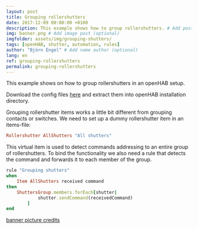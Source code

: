```yaml
---
layout: post
title: Grouping rollershutters
date: 2017-12-09 00:00:00 +0100
description: This example shows how to group rollershutters. # Add post description (optional)
img: banner.png # Add image post (optional)
imgfolder: assets/img/grouping-shutters/
tags: [openHAB, shutter, automation, rules]
author: "Björn Engel" # Add name author (optional)
lang: en
ref: grouping-rollershutters
permalink: grouping-rollershutters
---
```

This example shows on how to group rollershutters in an openHAB setup.

Download the config files [here][download-shutters] and extract them into openHAB installation directory.

Grouping rollershutter items works a little bit different from grouping contacts or switches. We need to set up a dummy rollershutter item in an items-file:

~~~ ruby
Rollershutter AllShutters "All shutters"
~~~

This virtual item is used to detect commands addressing to an entire group of rollershutters. To bind the functionality we also need a rule that detects the command and forwards it to each member of the group.

~~~ ruby
rule "Grouping shutters"
when 
	Item AllShutters received command
then
	ShuttersGroup.members.forEach[shutter|
			shutter.sendCommand(receivedCommand)
		]
end
~~~

[banner picture credits][piccredit]

[download-shutters]: https://minhaskamal.github.io/DownGit/#/home?url=https://github.com/justcoke/smarthome-examples/trunk/master/GroupingShutters
[piccredit]: https://pixabay.com/de/fensterl%C3%A4den-fenster-1039996/

